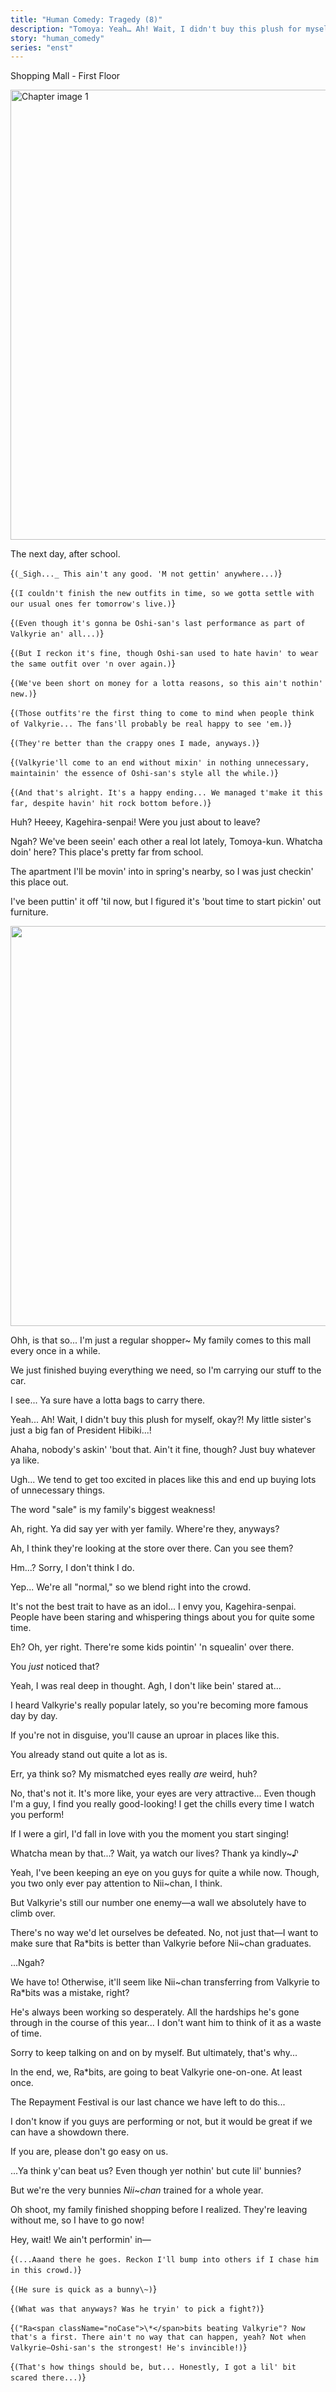 ```yaml
---
title: "Human Comedy: Tragedy (8)"
description: "Tomoya: Yeah… Ah! Wait, I didn't buy this plush for myself, okay?! My little sister's just a big fan of President Hibiki…!"
story: "human_comedy"
series: "enst"
---
```


<Season s="Winter"/>

<Location>Shopping Mall - First Floor</Location>

<Image src="/img/tl/human_comedy/9/1.jpg" alt="Chapter image 1" layout="responsive" width="1280" height="720" quality="100" />

<Narration>The next day, after school.</Narration>

<Bubble character="Mika">

<Thought>{`(_Sigh..._ This ain't any good. 'M not gettin' anywhere...)`}</Thought>

<Thought>{`(I couldn't finish the new outfits in time, so we gotta settle with our usual ones fer tomorrow's live.)`}</Thought>

<Thought>{`(Even though it's gonna be Oshi-san's last performance as part of Valkyrie an' all...)`}</Thought>

<Thought>{`(But I reckon it's fine, though Oshi-san used to hate havin' to wear the same outfit over 'n over again.)`}</Thought>

<Thought>{`(We've been short on money for a lotta reasons, so this ain't nothin' new.)`}</Thought>

<Thought>{`(Those outfits're the first thing to come to mind when people think of Valkyrie... The fans'll probably be real happy to see 'em.)`}</Thought>

<Thought>{`(They're better than the crappy ones I made, anyways.)`}</Thought>

<Thought>{`(Valkyrie'll come to an end without mixin' in nothing unnecessary, maintainin' the essence of Oshi-san's style all the while.)`}</Thought>

<Thought>{`(And that's alright. It's a happy ending... We managed t'make it this far, despite havin' hit rock bottom before.)`}</Thought>

</Bubble>

<Bubble character="Tomoya">

Huh? Heeey, Kagehira-senpai! Were you just about to leave?

</Bubble>

<Bubble character="Mika">

Ngah? We've been seein' each other a real lot lately, Tomoya-kun. Whatcha doin' here? This place's pretty far from school.

The apartment I'll be movin' into in spring's nearby, so I was just checkin' this place out.

I've been puttin' it off 'til now, but I figured it's 'bout time to start pickin' out furniture.

</Bubble>

<Image src="/img/tl/human_comedy/9/cg.jpg" layout="responsive" width="1136" height="640" quality="100" />

<Bubble character="Tomoya">

Ohh, is that so... I'm just a regular shopper\~ My family comes to this mall every once in a while.

We just finished buying everything we need, so I'm carrying our stuff to the car.

</Bubble>

<Bubble character="Mika">

I see... Ya sure have a lotta bags to carry there.

</Bubble>

<Bubble character="Tomoya">

Yeah... Ah! Wait, I didn't buy this plush for myself, okay?! My little sister's just a big fan of President Hibiki...!

</Bubble>

<Bubble character="Mika">

Ahaha, nobody's askin' 'bout that. Ain't it fine, though? Just buy whatever ya like.

</Bubble>

<Bubble character="Tomoya">

Ugh... We tend to get too excited in places like this and end up buying lots of unnecessary things.

The word "sale" is my family's biggest weakness!

</Bubble>

<Bubble character="Mika">

Ah, right. Ya did say yer with yer family. Where're they, anyways?

</Bubble>

<Bubble character="Tomoya">

Ah, I think they're looking at the store over there. Can you see them?

</Bubble>

<Bubble character="Mika">

Hm...? Sorry, I don't think I do.

</Bubble>

<Bubble character="Tomoya">

Yep... We're all "normal," so we blend right into the crowd.

It's not the best trait to have as an idol... I envy you, Kagehira-senpai. People have been staring and whispering things about you for quite some time.

</Bubble>

<Bubble character="Mika">

Eh? Oh, yer right. There're some kids pointin' 'n squealin' over there.

</Bubble>

<Bubble character="Tomoya">

You _just_ noticed that?

</Bubble>

<Bubble character="Mika">

Yeah, I was real deep in thought. Agh, I don't like bein' stared at...

</Bubble>

<Bubble character="Tomoya">

I heard Valkyrie's really popular lately, so you're becoming more famous day by day.

If you're not in disguise, you'll cause an uproar in places like this.

You already stand out quite a lot as is.

</Bubble>

<Bubble character="Mika">

Err, ya think so? My mismatched eyes really _are_ weird, huh?
</Bubble>

<Bubble character="Tomoya">

No, that's not it. It's more like, your eyes are very attractive... Even though I'm a guy, I find you really good-looking! I get the chills every time I watch you perform!

If I were a girl, I'd fall in love with you the moment you start singing!

</Bubble>

<Bubble character="Mika">

Whatcha mean by that...? Wait, ya watch our lives? Thank ya <span className="hold">kindly~♪</span>

</Bubble>

<Bubble character="Tomoya">

Yeah, I've been keeping an eye on you guys for quite a while now. Though, you two only ever pay attention to Nii\~chan, I think.

But Valkyrie's still our number one enemy—a wall we absolutely have to climb over.

There's no way we'd let ourselves be defeated. No, not just that—I want to make sure that Ra<span className="noCase">\*</span>bits is better than Valkyrie before Nii\~chan graduates.

</Bubble>

<Bubble character="Mika">

...Ngah?
</Bubble>

<Bubble character="Tomoya">

We have to! Otherwise, it'll seem like Nii\~chan transferring from Valkyrie to Ra<span className="noCase">\*</span>bits was a mistake, right?

He's always been working so desperately. All the hardships he's gone through in the course of this year... I don't want him to think of it as a waste of time.

Sorry to keep talking on and on by myself. But ultimately, that's why...

In the end, we, Ra<span className="noCase">\*</span>bits, are going to beat Valkyrie one-on-one. At least once.

The Repayment Festival is our last chance we have left to do this...

I don't know if you guys are performing or not, but it would be great if we can have a showdown there.

If you are, please don't go easy on us.

</Bubble>

<Bubble character="Mika">

...Ya think y'can beat us? Even though yer nothin' but cute lil' bunnies?

</Bubble>

<Bubble character="Tomoya">

But we're the very bunnies _Nii\~chan_ trained for a whole year.

Oh shoot, my family finished shopping before I realized. They're leaving without me, so I have to go now!

</Bubble>

<Bubble character="Mika">

Hey, wait! We ain't performin' <span className="hold">in—</span>

<Thought>{`(...Aaand there he goes. Reckon I'll bump into others if I chase him in this crowd.)`}</Thought>

<Thought>{`(He sure is quick as a bunny\~)`}</Thought>

<Thought>{`(What was that anyways? Was he tryin' to pick a fight?)`}</Thought>

<Thought>{`("Ra<span className="noCase">\*</span>bits beating Valkyrie"? Now that's a first. There ain't no way that can happen, yeah? Not when Valkyrie—Oshi-san's the strongest! He's invincible!)`}</Thought>

<Thought>{`(That's how things should be, but... Honestly, I got a lil' bit scared there...)`}</Thought>

</Bubble>

<Credits tl="[Ren](https://tomoya.moe)" tlc="[310mc](https://310mc.github.io), [Iridesenescence](https://twitter.com/iridesenescence)" qc="[hyenahunt](https://twitter.com/hyenahunt)" />

